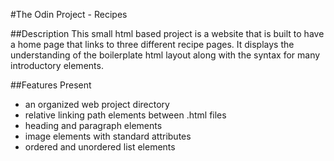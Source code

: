 #The Odin Project - Recipes

##Description
This small html based project is a website that is built to have a home page that links to three different recipe pages. It displays the understanding of the boilerplate html layout along with the syntax for many introductory elements. 

##Features Present
- an organized web project directory
- relative linking path elements between .html files
- heading and paragraph elements
- image elements with standard attributes
- ordered and unordered list elements